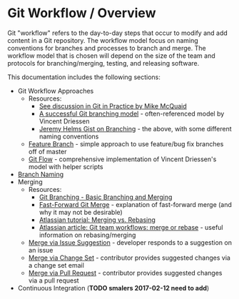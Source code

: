 # Git Workflow / Overview

Git "workflow" refers to the day-to-day steps that occur to modify and add content in a Git repository.
The workflow model focus on naming conventions for branches and processes to branch and merge.
The workflow model that is chosen will depend on the size of the team and protocols for branching/merging,
testing, and releasing software.

This documentation includes the following sections:

* Git Workflow Approaches
	+ Resources:
		- [See discussion in Git in Practice by Mike McQuaid](https://www.manning.com/books/git-in-practice)
		- [A successful Git branching model](http://nvie.com/posts/a-successful-git-branching-model/) - often-referenced model by Vincent Driessen
		- [Jeremy Helms Gist on Branching](https://gist.github.com/digitaljhelms/4287848) - the above, with some different naming conventions
	+ [Feature Branch](feature-branch) - simple approach to use feature/bug fix branches off of master
	+ [Git Flow](git-flow) - comprehensive implementation of Vincent Driessen's model with helper scripts
* [Branch Naming](branch-naming)
* Merging
	+ Resources:
		- [Git Branching - Basic Branching and Merging](https://git-scm.com/book/en/v2/Git-Branching-Basic-Branching-and-Merging)
		- [Fast-Forward Git Merge](https://ariya.io/2013/09/fast-forward-git-merge) - explanation of fast-forward merge (and why it may not be desirable)
		- [Atlassian tutorial:  Merging vs. Rebasing](https://www.atlassian.com/git/tutorials/merging-vs-rebasing)
		- [Atlassian article:  Git team workflows: merge or rebase](https://www.atlassian.com/git/articles/git-team-workflows-merge-or-rebase) - useful information on rebasing/merging
	+ [Merge via Issue Suggestion](merge-via-issue-suggestion) - developer responds to a suggestion on an issue
	+ [Merge via Change Set](merge-via-change-set) - contributor provides suggested changes via a change set email
	+ [Merge via Pull Request](merge-via-pull-request) - contributor provides suggested changes via a pull request
* Continuous Integration (**TODO smalers 2017-02-12 need to add**)
